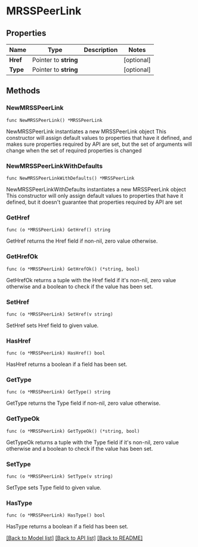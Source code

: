 # MRSSPeerLink

## Properties

Name | Type | Description | Notes
------------ | ------------- | ------------- | -------------
**Href** | Pointer to **string** |  | [optional] 
**Type** | Pointer to **string** |  | [optional] 

## Methods

### NewMRSSPeerLink

`func NewMRSSPeerLink() *MRSSPeerLink`

NewMRSSPeerLink instantiates a new MRSSPeerLink object
This constructor will assign default values to properties that have it defined,
and makes sure properties required by API are set, but the set of arguments
will change when the set of required properties is changed

### NewMRSSPeerLinkWithDefaults

`func NewMRSSPeerLinkWithDefaults() *MRSSPeerLink`

NewMRSSPeerLinkWithDefaults instantiates a new MRSSPeerLink object
This constructor will only assign default values to properties that have it defined,
but it doesn't guarantee that properties required by API are set

### GetHref

`func (o *MRSSPeerLink) GetHref() string`

GetHref returns the Href field if non-nil, zero value otherwise.

### GetHrefOk

`func (o *MRSSPeerLink) GetHrefOk() (*string, bool)`

GetHrefOk returns a tuple with the Href field if it's non-nil, zero value otherwise
and a boolean to check if the value has been set.

### SetHref

`func (o *MRSSPeerLink) SetHref(v string)`

SetHref sets Href field to given value.

### HasHref

`func (o *MRSSPeerLink) HasHref() bool`

HasHref returns a boolean if a field has been set.

### GetType

`func (o *MRSSPeerLink) GetType() string`

GetType returns the Type field if non-nil, zero value otherwise.

### GetTypeOk

`func (o *MRSSPeerLink) GetTypeOk() (*string, bool)`

GetTypeOk returns a tuple with the Type field if it's non-nil, zero value otherwise
and a boolean to check if the value has been set.

### SetType

`func (o *MRSSPeerLink) SetType(v string)`

SetType sets Type field to given value.

### HasType

`func (o *MRSSPeerLink) HasType() bool`

HasType returns a boolean if a field has been set.


[[Back to Model list]](../README.md#documentation-for-models) [[Back to API list]](../README.md#documentation-for-api-endpoints) [[Back to README]](../README.md)


